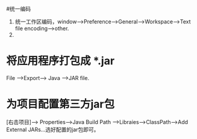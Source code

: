 #统一编码
1. 统一工作区编码，window——>Preference——>General——>Workspace——>Text file encoding——>other.
2.
# 将应用程序打包成 *.jar
File ——>Export——> Java ——>JAR file.
# 为项目配置第三方jar包
[右击项目]——> Properties——>Java Build Path ——>Libraies——>ClassPath——>Add External JARs...选好配置的jar包即可。